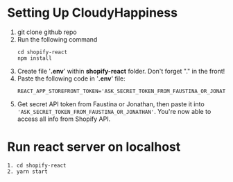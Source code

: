 # Setting Up CloudyHappiness

1. git clone github repo
2. Run the following command
   ```
   cd shopify-react
   npm install
   ```
3. Create file '**.env**' within **shopify-react** folder. Don't forget "." in the front!
4. Paste the following code in '**.env**' file:
   ```
   REACT_APP_STOREFRONT_TOKEN='ASK_SECRET_TOKEN_FROM_FAUSTINA_OR_JONATHAN'
   ```
5. Get secret API token from Faustina or Jonathan, then paste it into
   `'ASK_SECRET_TOKEN_FROM_FAUSTINA_OR_JONATHAN'`. You're now able to access all info from Shopify API.

# Run react server on localhost

```
1. cd shopify-react
2. yarn start
```
